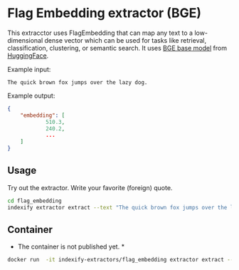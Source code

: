 # Flag Embedding extractor (BGE)

This extracctor uses FlagEmbedding that can map any text to a low-dimensional dense vector which can be used for tasks like retrieval, classification, clustering, or semantic search. It uses [BGE base model](https://huggingface.co/BAAI/bge-base-en) from [HuggingFace](https://huggingface.co/).

Example input:

```text
The quick brown fox jumps over the lazy dog.
```

Example output:

```json
{
    "embedding": [
            510.3,
            240.2,
            ...
    ]
}
```

## Usage

Try out the extractor. Write your favorite (foreign) quote.

```bash
cd flag_embedding
indexify extractor extract --text "The quick brown fox jumps over the lazy dog."
```

## Container

* The container is not published yet. *

```bash
docker run  -it indexify-extractors/flag_embedding extractor extract --text "The quick brown fox jumps over the lazy dog."
```
